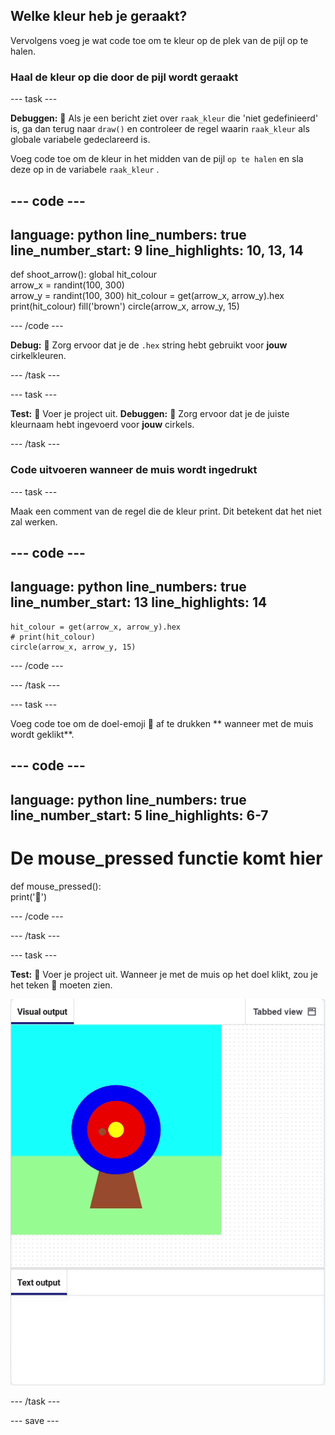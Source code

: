 ## Welke kleur heb je geraakt?

Vervolgens voeg je wat code toe om te kleur op de plek van de pijl op te halen.

### Haal de kleur op die door de pijl wordt geraakt

--- task ---

**Debuggen:** 🐞 Als je een bericht ziet over `raak_kleur` die 'niet gedefinieerd' is, ga dan terug naar `draw()` en controleer de regel waarin `raak_kleur` als globale variabele gedeclareerd is.

Voeg code toe om de kleur in het midden van de pijl `op te halen` en sla deze op in de variabele `raak_kleur` .


--- code ---
---
language: python line_numbers: true line_number_start: 9
line_highlights: 10, 13, 14
---
def shoot_arrow(): global hit_colour  
arrow_x = randint(100, 300)  
arrow_y = randint(100, 300) hit_colour = get(arrow_x, arrow_y).hex print(hit_colour) fill('brown') circle(arrow_x, arrow_y, 15)

--- /code ---

**Debug:** 🐞 Zorg ervoor dat je de `.hex` string hebt gebruikt voor **jouw** cirkelkleuren.

--- /task ---

--- task ---

**Test:** 🔄 Voer je project uit. **Debuggen:** 🐞 Zorg ervoor dat je de juiste kleurnaam hebt ingevoerd voor **jouw** cirkels.

--- /task ---

### Code uitvoeren wanneer de muis wordt ingedrukt

--- task ---

Maak een comment van de regel die de kleur print. Dit betekent dat het niet zal werken.

--- code ---
---
language: python line_numbers: true line_number_start: 13
line_highlights: 14
---

    hit_colour = get(arrow_x, arrow_y).hex
    # print(hit_colour)
    circle(arrow_x, arrow_y, 15)

--- /code ---

--- /task ---

--- task ---

Voeg code toe om de doel-emoji 🎯 af te drukken ** wanneer met de muis wordt geklikt**.

--- code ---
---
language: python line_numbers: true line_number_start: 5
line_highlights: 6-7
---
# De mouse_pressed functie komt hier
def mouse_pressed():    
print('🎯')

--- /code ---

--- /task ---

--- task ---

**Test:** 🔄 Voer je project uit. Wanneer je met de muis op het doel klikt, zou je het teken 🎯 moeten zien.

![doel-emoji geprint wanneer met de muis wordt geklikt](images/target_printed.gif)

--- /task ---

--- save ---